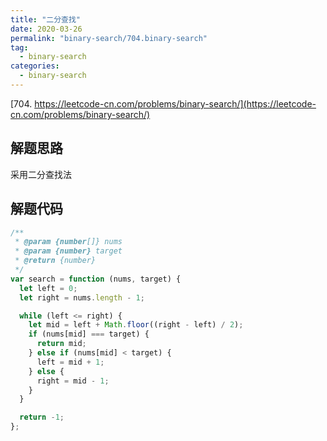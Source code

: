```yaml
---
title: "二分查找"
date: 2020-03-26
permalink: "binary-search/704.binary-search"
tag:
  - binary-search
categories:
  - binary-search
---
```


[704. https://leetcode-cn.com/problems/binary-search/](https://leetcode-cn.com/problems/binary-search/)

## 解题思路

采用二分查找法

## 解题代码

```js
/**
 * @param {number[]} nums
 * @param {number} target
 * @return {number}
 */
var search = function (nums, target) {
  let left = 0;
  let right = nums.length - 1;

  while (left <= right) {
    let mid = left + Math.floor((right - left) / 2);
    if (nums[mid] === target) {
      return mid;
    } else if (nums[mid] < target) {
      left = mid + 1;
    } else {
      right = mid - 1;
    }
  }

  return -1;
};
```
